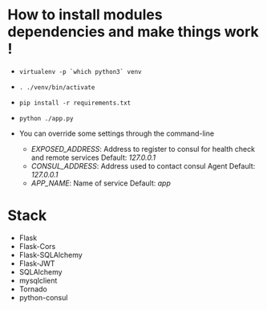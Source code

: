 # How to install modules dependencies and make things work !
* ```virtualenv -p `which python3` venv```
* ```. ./venv/bin/activate```
* ```pip install -r requirements.txt```
* ```python ./app.py```

* You can override some settings through the command-line
  * *EXPOSED_ADDRESS*: Address to register to consul for health check and remote services
    Default: *127.0.0.1*
  * *CONSUL_ADDRESS*: Address used to contact consul Agent
    Default: *127.0.0.1*
  * *APP_NAME*: Name of service
    Default: *app*

# Stack
* Flask
* Flask-Cors
* Flask-SQLAlchemy
* Flask-JWT
* SQLAlchemy
* mysqlclient
* Tornado
* python-consul
